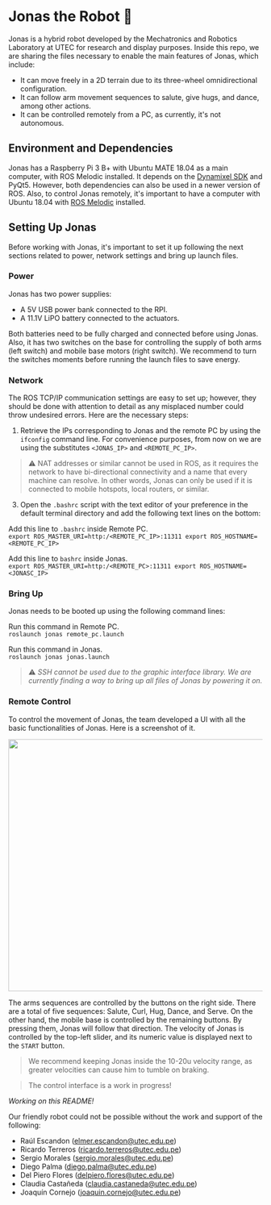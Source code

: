 # Jonas the Robot 🤖
Jonas is a hybrid robot developed by the Mechatronics and Robotics Laboratory at UTEC for research and display purposes. Inside this repo, we are sharing the files necessary to enable the main features of Jonas, which include: 

- It can move freely in a 2D terrain due to its three-wheel omnidirectional configuration. 
- It can follow arm movement sequences to salute, give hugs, and dance, among other actions.
- It can be controlled remotely from a PC, as currently, it's not autonomous.  


## Environment and Dependencies

Jonas has a Raspberry Pi 3 B+ with Ubuntu MATE 18.04 as a main computer, with ROS Melodic installed. It depends on the [Dynamixel SDK](https://github.com/ROBOTIS-GIT/DynamixelSDK) and PyQt5. However, both dependencies can also be used in a newer version of ROS. Also, to control Jonas remotely, it's important to have a computer with Ubuntu 18.04 with [ROS Melodic](http://wiki.ros.org/melodic/Installation/Ubuntu) installed. 


## Setting Up Jonas

Before working with Jonas, it's important to set it up following the next sections related to power, network settings and bring up launch files. 

### Power

Jonas has two power supplies:
- A 5V USB power bank connected to the RPI. 
- A 11.1V LiPO battery connected to the actuators.

Both batteries need to be fully charged and connected before using Jonas. Also, it has two switches on the base for controlling the supply of both arms (left switch) and mobile base motors (right switch). We recommend to turn the switches moments before running the launch files to save energy. 


### Network

The ROS TCP/IP communication settings are easy to set up; however, they should be done with attention to detail as any misplaced number could throw undesired errors. Here are the necessary steps: 

1. Retrieve the IPs corresponding to Jonas and the remote PC by using the `ifconfig` command line. For convenience purposes, from now on we are using the substitutes `<JONAS_IP>` and `<REMOTE_PC_IP>`. 
> ⚠️ NAT addresses or similar cannot be used in ROS, as it requires the network to have bi-directional connectivity and a name that every machine can resolve. In other words, Jonas can only be used if it is connected to mobile hotspots, local routers, or similar.  

3. Open the `.bashrc` script with the text editor of your preference in the default terminal directory and add the following text lines on the bottom:

Add this line to `.bashrc` inside Remote PC. \
`export ROS_MASTER_URI=http:/<REMOTE_PC_IP>:11311
export ROS_HOSTNAME=<REMOTE_PC_IP>`

Add this line to `bashrc` inside Jonas.\
`export ROS_MASTER_URI=http:/<REMOTE_PC>:11311
export ROS_HOSTNAME=<JONASC_IP>`


### Bring Up
Jonas needs to be booted up using the following command lines:

Run this command in Remote PC.\
`roslaunch jonas remote_pc.launch`

Run this command in Jonas.\
`roslaunch jonas jonas.launch`

> ⚠️ *SSH cannot be used due to the graphic interface library. We are currently finding a way to bring up all files of Jonas by powering it on.*

### Remote Control

To control the movement of Jonas, the team developed a UI with all the basic functionalities of Jonas. Here is a screenshot of it. 

<img src="https://github.com/dumdumrobots/jonas/assets/77807539/c73df4a1-feee-4b7c-9d32-911ad46a58f6" width="700" height="500">

The arms sequences are controlled by the buttons on the right side. There are a total of five sequences: Salute, Curl, Hug, Dance, and Serve. On the other hand, the mobile base is controlled by the remaining buttons. By pressing them, Jonas will follow that direction. The velocity of Jonas is controlled by the top-left slider, and its numeric value is displayed next to the `START` button. 

> We recommend keeping Jonas inside the 10-20u velocity range, as greater velocities can cause him to tumble on braking. 

> The control interface is a work in progress!

*Working on this README!*

Our friendly robot could not be possible without the work and support of the following:
- Raúl Escandon (elmer.escandon@utec.edu.pe)
- Ricardo Terreros (ricardo.terreros@utec.edu.pe)
- Sergio Morales (sergio.morales@utec.edu.pe)
- Diego Palma (diego.palma@utec.edu.pe)
- Del Piero Flores (delpiero.flores@utec.edu.pe)
- Claudia Castañeda (claudia.castaneda@utec.edu.pe)
- Joaquín Cornejo (joaquin.cornejo@utec.edu.pe)
